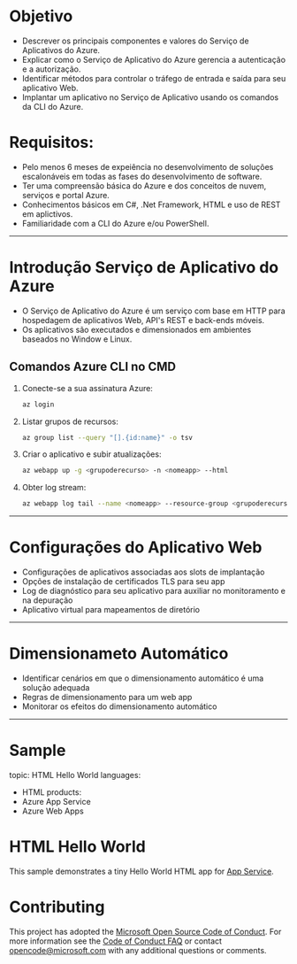 # Objetivo

- Descrever os principais componentes e valores do Serviço de Aplicativos do Azure.
- Explicar como o Serviço de Aplicativo do Azure gerencia a autenticação e a autorização.
- Identificar métodos para controlar o tráfego de entrada e saída para seu aplicativo Web.
- Implantar um aplicativo no Serviço de Aplicativo usando os comandos da CLI do Azure.

# Requisitos:

 - Pelo menos 6 meses de expeiência no desenvolvimento de soluções escalonáveis em todas as fases do desenvolvimento de software.
 - Ter uma compreensão básica do Azure e dos conceitos de nuvem, serviços e portal Azure.
 - Conhecimentos básicos em C#, .Net Framework, HTML e uso de REST em aplictivos.
 - Familiaridade com a CLI do Azure e/ou PowerShell.

---

# Introdução Serviço de Aplicativo do Azure

- O Serviço de Aplicativo do Azure é um serviço com base em HTTP para hospedagem de aplicativos Web, API's REST e back-ends móveis.
- Os aplicativos são executados e dimensionados em ambientes baseados no Window e Linux.

## Comandos Azure CLI no CMD

1. Conecte-se a sua assinatura Azure:
    ```sh
    az login
    ```
2. Listar grupos de recursos:
    ```sh
    az group list --query "[].{id:name}" -o tsv
    ```
3. Criar o aplicativo e subir atualizações:
    ```sh
    az webapp up -g <grupoderecurso> -n <nomeapp> --html
    ```
4. Obter log stream:
    ```sh
    az webapp log tail --name <nomeapp> --resource-group <grupoderecurso>
    ```

---

# Configurações do Aplicativo Web

- Configurações de aplicativos associadas aos slots de implantação
- Opções de instalação de certificados TLS para seu app
- Log de diagnóstico para seu aplicativo para auxiliar no monitoramento e na depuração
- Aplicativo virtual para mapeamentos de diretório

---

# Dimensionameto Automático

- Identificar cenários em que o dimensionamento automático é uma solução adequada
- Regras de dimensionamento para um web app
- Monitorar os efeitos do dimensionamento automático

---

# Sample

topic: HTML Hello World
languages:
  - HTML
products:
  - Azure App Service
  - Azure Web Apps

# HTML Hello World

This sample demonstrates a tiny Hello World HTML app for [App Service](https://docs.microsoft.com/azure/app-service).

# Contributing

This project has adopted the [Microsoft Open Source Code of Conduct](https://opensource.microsoft.com/codeofconduct/). For more information see the [Code of Conduct FAQ](https://opensource.microsoft.com/codeofconduct/faq/) or contact [opencode@microsoft.com](mailto:opencode@microsoft.com) with any additional questions or comments.